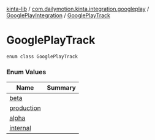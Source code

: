 [kinta-lib](../../../index.md) / [com.dailymotion.kinta.integration.googleplay](../../index.md) / [GooglePlayIntegration](../index.md) / [GooglePlayTrack](./index.md)

# GooglePlayTrack

`enum class GooglePlayTrack`

### Enum Values

| Name | Summary |
|---|---|
| [beta](beta.md) |  |
| [production](production.md) |  |
| [alpha](alpha.md) |  |
| [internal](internal.md) |  |
